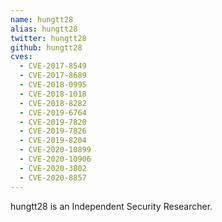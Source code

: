 ```yaml
---
name: hungtt28
alias: hungtt28
twitter: hungtt28
github: hungtt28
cves:
  - CVE-2017-8549
  - CVE-2017-8689
  - CVE-2018-0995
  - CVE-2018-1018
  - CVE-2018-8282
  - CVE-2019-6764
  - CVE-2019-7820
  - CVE-2019-7826
  - CVE-2019-8204
  - CVE-2020-10899
  - CVE-2020-10906
  - CVE-2020-3802
  - CVE-2020-8857
---
```

hungtt28 is an Independent Security Researcher.